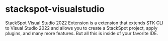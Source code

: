 # stackspot-visualstudio
StackSpot Visual Studio 2022 Extension is a extension that extends STK CLI to Visual Studio 2022 and allows you to create a StackSpot project, apply plugins, and many more features. But all this is inside of your favorite IDE.
